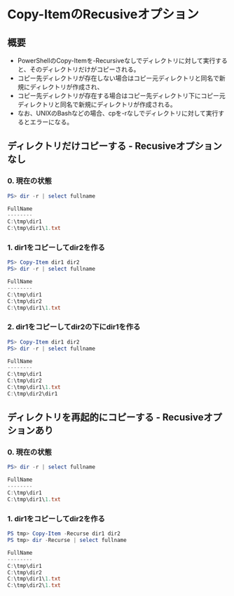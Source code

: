 ﻿# Copy-ItemのRecusiveオプション

## 概要

- PowerShellのCopy-Itemを-Recursiveなしでディレクトリに対して実行すると、そのディレクトリだけがコピーされる。
- コピー先ディレクトリが存在しない場合はコピー元ディレクトリと同名で新規にディレクトリが作成され、
- コピー先ディレクトリが存在する場合はコピー先ディレクトリ下にコピー元ディレクトリと同名で新規にディレクトリが作成される。
- なお、UNIXのBashなどの場合、cpを-rなしでディレクトリに対して実行するとエラーになる。

## ディレクトリだけコピーする - Recusiveオプションなし
### 0. 現在の状態

```powershell
PS> dir -r | select fullname

FullName
--------
C:\tmp\dir1
C:\tmp\dir1\1.txt
```

### 1. dir1をコピーしてdir2を作る

```powershell
PS> Copy-Item dir1 dir2
PS> dir -r | select fullname

FullName
--------
C:\tmp\dir1
C:\tmp\dir2
C:\tmp\dir1\1.txt
```

### 2. dir1をコピーしてdir2の下にdir1を作る

```powershell
PS> Copy-Item dir1 dir2
PS> dir -r | select fullname

FullName
--------
C:\tmp\dir1
C:\tmp\dir2
C:\tmp\dir1\1.txt
C:\tmp\dir2\dir1
```

## ディレクトリを再起的にコピーする - Recusiveオプションあり
### 0. 現在の状態

```powershell
PS> dir -r | select fullname

FullName
--------
C:\tmp\dir1
C:\tmp\dir1\1.txt
```

### 1. dir1をコピーしてdir2を作る

```powershell
PS tmp> Copy-Item -Recurse dir1 dir2
PS tmp> dir -Recurse | select fullname

FullName
--------
C:\tmp\dir1
C:\tmp\dir2
C:\tmp\dir1\1.txt
C:\tmp\dir2\1.txt
```
